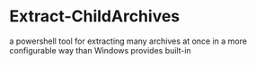 # Extract-ChildArchives
a powershell tool for extracting many archives at once in a more configurable way than Windows provides built-in
